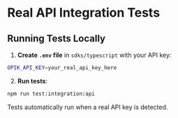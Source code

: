 # Real API Integration Tests

## Running Tests Locally

1. **Create `.env` file** in `sdks/typescript` with your API key:

```bash
OPIK_API_KEY=your_real_api_key_here
```

2. **Run tests**:

```bash
npm run test:integration:api
```

Tests automatically run when a real API key is detected.
